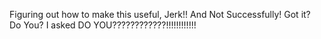 Figuring out how to make this useful, Jerk!! And Not Successfully! Got it? Do You? I asked DO YOU????????????!!!!!!!!!!!!

